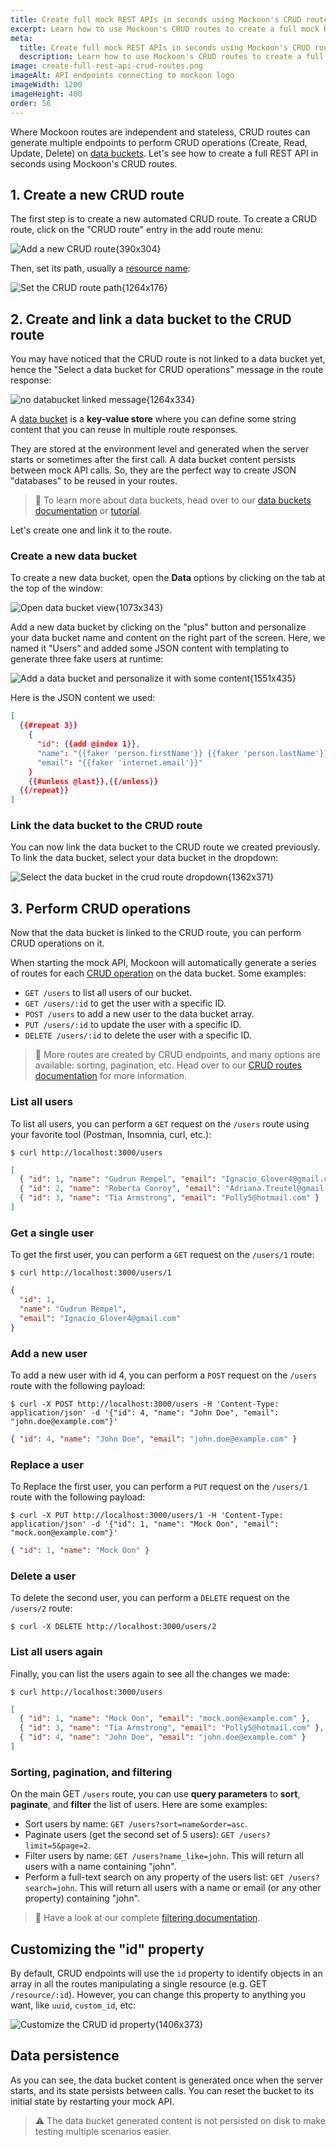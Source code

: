 ```yaml
---
title: Create full mock REST APIs in seconds using Mockoon's CRUD routes
excerpt: Learn how to use Mockoon's CRUD routes to create a full mock REST API and manipulate resources with GET, POST, PUT, PATCH, and DELETE requests.
meta:
  title: Create full mock REST APIs in seconds using Mockoon's CRUD routes
  description: Learn how to use Mockoon's CRUD routes to create a full mock REST API and manipulate resources with GET, POST, PUT, PATCH, and DELETE requests.
image: create-full-rest-api-crud-routes.png
imageAlt: API endpoints connecting to mockoon logo
imageWidth: 1200
imageHeight: 400
order: 56
---
```


Where Mockoon routes are independent and stateless, CRUD routes can generate multiple endpoints to perform CRUD operations (Create, Read, Update, Delete) on [data buckets](docs:data-buckets/overview).
Let's see how to create a full REST API in seconds using Mockoon's CRUD routes.

## 1. Create a new CRUD route

The first step is to create a new automated CRUD route. To create a CRUD route, click on the "CRUD route" entry in the add route menu:

![Add a new CRUD route{390x304}](/images/tutorials/create-full-rest-api-crud-routes/add-crud-route.png)

Then, set its path, usually a [resource name](/articles/api-guide-rest-api-components/#resource-url-request):

![Set the CRUD route path{1264x176}](/images/tutorials/create-full-rest-api-crud-routes/set-crud-route-path.png)

## 2. Create and link a data bucket to the CRUD route

You may have noticed that the CRUD route is not linked to a data bucket yet, hence the "Select a data bucket for CRUD operations" message in the route response:

![no databucket linked message{1264x334}](/images/tutorials/create-full-rest-api-crud-routes/no-databucket-linked-message.png)

A [data bucket](docs:data-buckets/overview) is a **key-value store** where you can define some string content that you can reuse in multiple route responses.

They are stored at the environment level and generated when the server starts or sometimes after the first call.
A data bucket content persists between mock API calls. So, they are the perfect way to create JSON "databases" to be reused in your routes.

> 📘 To learn more about data buckets, head over to our [data buckets documentation](docs:data-buckets/overview) or [tutorial](/tutorials/use-persisting-data-buckets/).

Let's create one and link it to the route.

### Create a new data bucket

To create a new data bucket, open the **Data** options by clicking on the tab at the top of the window:

![Open data bucket view{1073x343}](/images/tutorials/create-full-rest-api-crud-routes/open-data-view.png)

Add a new data bucket by clicking on the "plus" button and personalize your data bucket name and content on the right part of the screen. Here, we named it "Users" and added some JSON content with templating to generate three fake users at runtime:

![Add a data bucket and personalize it with some content{1551x435}](/images/tutorials/create-full-rest-api-crud-routes/add-data-bucket-name-content.png)

Here is the JSON content we used:

```json
[
  {{#repeat 3}}
    {
      "id": {{add @index 1}},
      "name": "{{faker 'person.firstName'}} {{faker 'person.lastName'}}",
      "email": "{{faker 'internet.email'}}"
    }
    {{#unless @last}},{{/unless}}
  {{/repeat}}
]
```

### Link the data bucket to the CRUD route

You can now link the data bucket to the CRUD route we created previously. To link the data bucket, select your data bucket in the dropdown:

![Select the data bucket in the crud route dropdown{1362x371}](/images/tutorials/create-full-rest-api-crud-routes/select-data-bucket-crud-route.png)

## 3. Perform CRUD operations

Now that the data bucket is linked to the CRUD route, you can perform CRUD operations on it.

When starting the mock API, Mockoon will automatically generate a series of routes for each [CRUD operation](docs:api-endpoints/crud-routes#list-of-routes-and-operations) on the data bucket. Some examples:

- `GET /users` to list all users of our bucket.
- `GET /users/:id` to get the user with a specific ID.
- `POST /users` to add a new user to the data bucket array.
- `PUT /users/:id` to update the user with a specific ID.
- `DELETE /users/:id` to delete the user with a specific ID.

> 📘 More routes are created by CRUD endpoints, and many options are available: sorting, pagination, etc. Head over to our [CRUD routes documentation](docs:api-endpoints/crud-routes) for more information.

### List all users

To list all users, you can perform a `GET` request on the `/users` route using your favorite tool (Postman, Insomnia, curl, etc.):

```sh-sessions
$ curl http://localhost:3000/users
```

```json
[
  { "id": 1, "name": "Gudrun Rempel", "email": "Ignacio_Glover4@gmail.com" },
  { "id": 2, "name": "Roberta Conroy", "email": "Adriana.Treutel@gmail.com" },
  { "id": 3, "name": "Tia Armstrong", "email": "Polly5@hotmail.com" }
]
```

### Get a single user

To get the first user, you can perform a `GET` request on the `/users/1` route:

```sh-sessions
$ curl http://localhost:3000/users/1
```

```json
{
  "id": 1,
  "name": "Gudrun Rempel",
  "email": "Ignacio_Glover4@gmail.com"
}
```

### Add a new user

To add a new user with id 4, you can perform a `POST` request on the `/users` route with the following payload:

```sh-sessions
$ curl -X POST http://localhost:3000/users -H 'Content-Type: application/json' -d '{"id": 4, "name": "John Doe", "email": "john.doe@example.com"}'
```

```json
{ "id": 4, "name": "John Doe", "email": "john.doe@example.com" }
```

### Replace a user

To Replace the first user, you can perform a `PUT` request on the `/users/1` route with the following payload:

```sh-sessions
$ curl -X PUT http://localhost:3000/users/1 -H 'Content-Type: application/json' -d '{"id": 1, "name": "Mock Oon", "email": "mock.oon@example.com"}'
```

```json
{ "id": 1, "name": "Mock Oon" }
```

### Delete a user

To delete the second user, you can perform a `DELETE` request on the `/users/2` route:

```sh-sessions
$ curl -X DELETE http://localhost:3000/users/2
```

### List all users again

Finally, you can list the users again to see all the changes we made:

```sh-sessions
$ curl http://localhost:3000/users
```

```json
[
  { "id": 1, "name": "Mock Oon", "email": "mock.oon@example.com" },
  { "id": 3, "name": "Tia Armstrong", "email": "Polly5@hotmail.com" },
  { "id": 4, "name": "John Doe", "email": "john.doe@example.com" }
]
```

### Sorting, pagination, and filtering

On the main GET `/users` route, you can use **query parameters** to **sort**, **paginate**, and **filter** the list of users. Here are some examples:

- Sort users by name: `GET /users?sort=name&order=asc`.
- Paginate users (get the second set of 5 users): `GET /users?limit=5&page=2`.
- Filter users by name: `GET /users?name_like=john`. This will return all users with a name containing "john".
- Perform a full-text search on any property of the users list: `GET /users?search=john`. This will return all users with a name or email (or any other property) containing "john".

> 📘 Have a look at our complete [filtering documentation](/docs/latest/api-endpoints/crud-routes/#filtering-sorting-and-pagination-on-the-main-get-route).

## Customizing the "id" property

By default, CRUD endpoints will use the `id` property to identify objects in an array in all the routes manipulating a single resource (e.g. GET `/resource/:id`). However, you can change this property to anything you want, like `uuid`, `custom_id`, etc:

![Customize the CRUD id property{1406x373}](/images/tutorials/create-full-rest-api-crud-routes/customize-crud-id-property-key.png)

## Data persistence

As you can see, the data bucket content is generated once when the server starts, and its state persists between calls. You can reset the bucket to its initial state by restarting your mock API.

> ⚠️ The data bucket generated content is not persisted on disk to make testing multiple scenarios easier.
